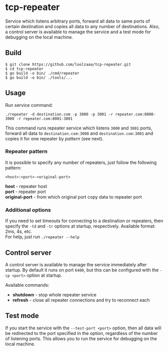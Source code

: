 # tcp-repeater
Service which listens arbitrary ports, forward all data to same ports of certain destination and copies all data to any number of destinations. Also, a control server is available to manage the service and a test mode for debugging on the local machine.

## Build
```shell
$ git clone https://github.com/loolzaaa/tcp-repeater.git
$ cd tcp-repeater
$ go build -o bin/ ./cmd/repeater
$ go build -o bin/ ./tools/...
```

## Usage
Run service command:  
```
./repeater -d destination.com -p 3000 -p 3001 -r repeater.com:8000-3000 -r repeater.com:8001-3001
```
This command runs repeater service which listens `3000` and `3001` ports, forward all data to `destination.com:3000` and `destination.com:3001` and copies it for one repeater by *pattern* (see next).

### Repeater pattern
It is possible to specify any number of repeaters, just follow the following pattern:  
```
<host>:<port>-<original-port>
```
**host** - repeater host  
**port** - repeater port  
**original-port** - from which original port copy data to repeater port

### Additional options
If you need to set timeouts for connecting to a destination or repeaters, then specify the `-td` and `-tr` options at startup, respectively. Available format: 2ms, 4s, etc.  
For help, just run `./repeater --help`

## Control server
A control server is available to manage the service immediately after startup. By default it runs on port `6400`, but this can be configured with the `-cp <port>` option at startup.

Available commands:
- **shutdown** - stop whole repeater service
- **refresh** - close all repeater connections and try to reconnect each

## Test mode
If you start the service with the `--test-port <port>` option, then all data will be redirected to the port specified in the option, regardless of the number of listening ports. This allows you to run the service for debugging on the local machine.

